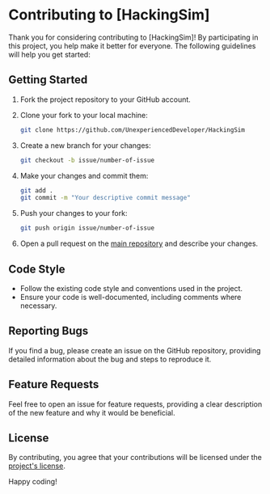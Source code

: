 # Contributing to [HackingSim]

Thank you for considering contributing to [HackingSim]! By participating in this project, you help make it better for everyone. The following guidelines will help you get started:

## Getting Started

1. Fork the project repository to your GitHub account.
2. Clone your fork to your local machine:

    ```bash
    git clone https://github.com/UnexperiencedDeveloper/HackingSim
    ```

3. Create a new branch for your changes:

    ```bash
    git checkout -b issue/number-of-issue
    ```

4. Make your changes and commit them:

    ```bash
    git add .
    git commit -m "Your descriptive commit message"
    ```

5. Push your changes to your fork:

    ```bash
    git push origin issue/number-of-issue
    ```

6. Open a pull request on the [main repository](https://github.com/UnexperiencedDeveloper/HackingSim) and describe your changes.

## Code Style

- Follow the existing code style and conventions used in the project.
- Ensure your code is well-documented, including comments where necessary.

## Reporting Bugs

If you find a bug, please create an issue on the GitHub repository, providing detailed information about the bug and steps to reproduce it.

## Feature Requests

Feel free to open an issue for feature requests, providing a clear description of the new feature and why it would be beneficial.

## License

By contributing, you agree that your contributions will be licensed under the [project's license](https://github.com/UnexperiencedDeveloper/HackingSim/blob/master/LICENSE).

Happy coding!

